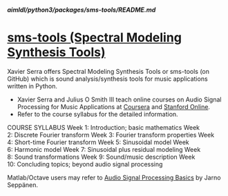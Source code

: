 ##### aimldl/python3/packages/sms-tools/README.md

# [sms-tools (Spectral Modeling Synthesis Tools)](https://github.com/MTG/sms-tools)
Xavier Serra offers Spectral Modeling Synthesis Tools or sms-tools (on GitHub) which is sound analysis/synthesis tools for music applications written in Python.

* Xavier Serra and Julius O Smith III teach online courses on Audio Signal Processing for Music Applications at [Coursera](https://www.coursera.org/learn/audio-signal-processing) and [Stanford Online](https://online.stanford.edu/course/audio-signal-processing-music-applications-Fall_2015).
* Refer to the course syllabus for the detailed information.

COURSE SYLLABUS
Week 1: Introduction; basic mathematics
Week 2: Discrete Fourier transform
Week 3: Fourier transform properties
Week 4: Short-time Fourier transform
Week 5: Sinusoidal model
Week 6: Harmonic model
Week 7: Sinusoidal plus residual modeling
Week 8: Sound transformations
Week 9: Sound/music description
Week 10: Concluding topics; beyond audio signal processing

Matlab/Octave users may refer to [Audio Signal Processing Basics](http://www.cs.tut.fi/sgn/arg/intro/basics.html) by Jarno Seppänen.
